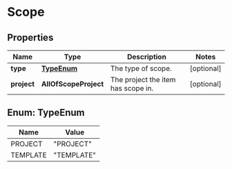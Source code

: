 # Scope

## Properties
Name | Type | Description | Notes
------------ | ------------- | ------------- | -------------
**type** | [**TypeEnum**](#TypeEnum) | The type of scope. |  [optional]
**project** | **AllOfScopeProject** | The project the item has scope in. |  [optional]

<a name="TypeEnum"></a>
## Enum: TypeEnum
Name | Value
---- | -----
PROJECT | &quot;PROJECT&quot;
TEMPLATE | &quot;TEMPLATE&quot;
